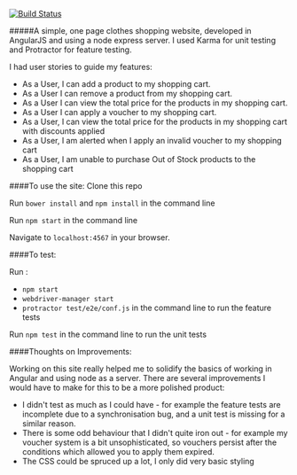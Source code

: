 [![Build Status](https://travis-ci.org/GJMcGowan/angular_clothing.svg?branch=master)](https://travis-ci.org/GJMcGowan/angular_clothing.svg?branch=master)

#####A simple, one page clothes shopping website, developed in AngularJS and using a node express server. I used Karma for unit testing and Protractor for feature testing.

I had user stories to guide my features:
* As a User, I can add a product to my shopping cart.
* As a User I can remove a product from my shopping cart.
* As a User I can view the total price for the products in my shopping cart.
* As a User I can apply a voucher to my shopping cart.
* As a User, I can view the total price for the products in my shopping cart with discounts applied
* As a User, I am alerted when I apply an invalid voucher to my shopping cart
* As a User, I am unable to purchase Out of Stock products to the shopping cart

####To use the site:
Clone this repo

Run ```bower install``` and ```npm install``` in the command line

Run ```npm start``` in the command line

Navigate to ```localhost:4567``` in your browser.


####To test:

Run :
* ```npm start ```
* ```webdriver-manager start```
* ```protractor test/e2e/conf.js``` 
in the command line to run the feature tests

Run ```npm test``` in the command line to run the unit tests

####Thoughts on Improvements:

Working on this site really helped me to solidify the basics of working in Angular and using node as a server. There are several improvements I would have to make for this to be a more polished product:

* I didn't test as much as I could have - for example the feature tests are incomplete due to a synchronisation bug, and a unit test is missing for a similar reason.
* There is some odd behaviour that I didn't quite iron out - for example my voucher system is a bit unsophisticated, so vouchers persist after the conditions which allowed you to apply them expired.
* The CSS could be spruced up a lot, I only did very basic styling
